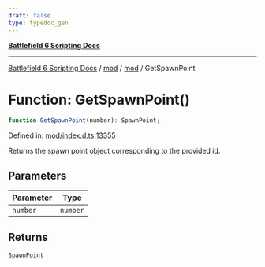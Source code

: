 ```yaml
---
draft: false
type: typedoc_gen
---
```


[**Battlefield 6 Scripting Docs**](../../../_index.md)

***

[Battlefield 6 Scripting Docs](../../../_index.md) / [mod](../../_index.md) / [mod](../_index.md) / GetSpawnPoint

# Function: GetSpawnPoint()

```ts
function GetSpawnPoint(number): SpawnPoint;
```

Defined in: [mod/index.d.ts:13355](https://github.com/battlefield-portal-community/portal-docs/blob/6d87e21c5922a3efb03c634dbe98e5fe6e797672/generators/santiago/mod/index.d.ts#L13355)

Returns the spawn point object corresponding to the provided id.

## Parameters

| Parameter | Type |
| ------ | ------ |
| `number` | `number` |

## Returns

[`SpawnPoint`](../SpawnPoint/_index.md)
